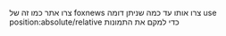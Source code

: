 צרו אתר כמו זה של foxnews
צרו אותו עד כמה שניתן דומה
use position:absolute/relative כדי למקם את התמונות